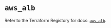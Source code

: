 # `aws_alb`

Refer to the Terraform Registory for docs: [`aws_alb`](https://registry.terraform.io/providers/hashicorp/aws/5.23.0/docs/resources/alb).

